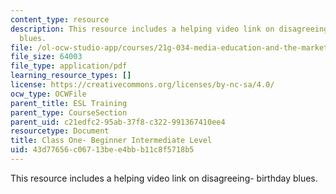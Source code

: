 ```yaml
---
content_type: resource
description: This resource includes a helping video link on disagreeing- birthday
  blues.
file: /ol-ocw-studio-app/courses/21g-034-media-education-and-the-marketplace-fall-2005/43d77656c06713bee4bbb11c8f5718b5_MIT21G_034F05_int.pdf
file_size: 64003
file_type: application/pdf
learning_resource_types: []
license: https://creativecommons.org/licenses/by-nc-sa/4.0/
ocw_type: OCWFile
parent_title: ESL Training
parent_type: CourseSection
parent_uid: c21edfc2-95ab-37f8-c322-991367410ee4
resourcetype: Document
title: Class One- Beginner Intermediate Level
uid: 43d77656-c067-13be-e4bb-b11c8f5718b5
---
```

This resource includes a helping video link on disagreeing- birthday blues.
